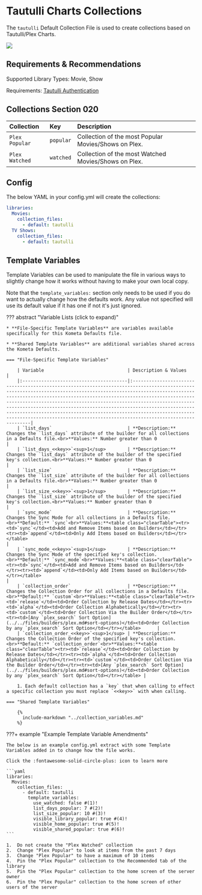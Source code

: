 # Tautulli Charts Collections

The `tautulli` Default Collection File is used to create collections based on Tautulli/Plex Charts.

![](../images/tautulli.png)

## Requirements & Recommendations

Supported Library Types: Movie, Show

Requirements: [Tautulli Authentication](../../config/tautulli.md)

## Collections Section 020

| Collection     | Key       | Description                                          |
|:---------------|:----------|:-----------------------------------------------------|
| `Plex Popular` | `popular` | Collection of the most Popular Movies/Shows on Plex. |
| `Plex Watched` | `watched` | Collection of the most Watched Movies/Shows on Plex. |

## Config

The below YAML in your config.yml will create the collections:

```yaml
libraries:
  Movies:
    collection_files:
      - default: tautulli
  TV Shows:
    collection_files:
      - default: tautulli
```

## Template Variables

Template Variables can be used to manipulate the file in various ways to slightly change how it works without having to 
make your own local copy.

Note that the `template_variables:` section only needs to be used if you do want to actually change how the defaults 
work. Any value not specified will use its default value if it has one if not it's just ignored.

??? abstract "Variable Lists (click to expand)"

    * **File-Specific Template Variables** are variables available specifically for this Kometa Defaults file.

    * **Shared Template Variables** are additional variables shared across the Kometa Defaults.

    === "File-Specific Template Variables"

        | Variable                               | Description & Values                                                                                                                                                                                                                                                                                                                                                                                                                                                                                                                      |
        |:---------------------------------------|:------------------------------------------------------------------------------------------------------------------------------------------------------------------------------------------------------------------------------------------------------------------------------------------------------------------------------------------------------------------------------------------------------------------------------------------------------------------------------------------------------------------------------------------|
        | `list_days`                            | **Description:** Changes the `list_days` attribute of the builder for all collections in a Defaults file.<br>**Values:** Number greater than 0                                                                                                                                                                                                                                                                                                                                                                                            |
        | `list_days_<<key>>`<sup>1</sup>        | **Description:** Changes the `list_days` attribute of the builder of the specified key's collection.<br>**Values:** Number greater than 0                                                                                                                                                                                                                                                                                                                                                                                                 |
        | `list_size`                            | **Description:** Changes the `list_size` attribute of the builder for all collections in a Defaults file.<br>**Values:** Number greater than 0                                                                                                                                                                                                                                                                                                                                                                                            |
        | `list_size_<<key>>`<sup>1</sup>        | **Description:** Changes the `list_size` attribute of the builder of the specified key's collection.<br>**Values:** Number greater than 0                                                                                                                                                                                                                                                                                                                                                                                                 |
        | `sync_mode`                            | **Description:** Changes the Sync Mode for all collections in a Defaults file.<br>**Default:** `sync`<br>**Values:**<table class="clearTable"><tr><td>`sync`</td><td>Add and Remove Items based on Builders</td></tr><tr><td>`append`</td><td>Only Add Items based on Builders</td></tr></table>                                                                                                                                                                                                                                          |
        | `sync_mode_<<key>>`<sup>1</sup>        | **Description:** Changes the Sync Mode of the specified key's collection.<br>**Default:** `sync_mode`<br>**Values:**<table class="clearTable"><tr><td>`sync`</td><td>Add and Remove Items based on Builders</td></tr><tr><td>`append`</td><td>Only Add Items based on Builders</td></tr></table>                                                                                                                                                                                                                                          |
        | `collection_order`                     | **Description:** Changes the Collection Order for all collections in a Defaults file.<br>**Default:** `custom`<br>**Values:**<table class="clearTable"><tr><td>`release`</td><td>Order Collection by Release Dates</td></tr><tr><td>`alpha`</td><td>Order Collection Alphabetically</td></tr><tr><td>`custom`</td><td>Order Collection Via the Builder Order</td></tr><tr><td>[Any `plex_search` Sort Option](../../files/builders/plex.md#sort-options)</td><td>Order Collection by any `plex_search` Sort Option</td></tr></table>      |
        | `collection_order_<<key>>`<sup>1</sup> | **Description:** Changes the Collection Order of the specified key's collection.<br>**Default:** `collection_order`<br>**Values:**<table class="clearTable"><tr><td>`release`</td><td>Order Collection by Release Dates</td></tr><tr><td>`alpha`</td><td>Order Collection Alphabetically</td></tr><tr><td>`custom`</td><td>Order Collection Via the Builder Order</td></tr><tr><td>[Any `plex_search` Sort Option](../../files/builders/plex.md#sort-options)</td><td>Order Collection by any `plex_search` Sort Option</td></tr></table> |

        1. Each default collection has a `key` that when calling to effect a specific collection you must replace `<<key>>` with when calling.

    === "Shared Template Variables"

        {%
          include-markdown "../collection_variables.md"
        %}
    
???+ example "Example Template Variable Amendments"

    The below is an example config.yml extract with some Template Variables added in to change how the file works.

    Click the :fontawesome-solid-circle-plus: icon to learn more
    
    ```yaml
    libraries:
      Movies:
        collection_files:
          - default: tautulli
            template_variables:
              use_watched: false #(1)!
              list_days_popular: 7 #(2)!
              list_size_popular: 10 #(3)!
              visible_library_popular: true #(4)!
              visible_home_popular: true #(5)!
              visible_shared_popular: true #(6)!
    ```

    1.  Do not create the "Plex Watched" collection
    2.  Change "Plex Popular" to look at items from the past 7 days
    3.  Change "Plex Popular" to have a maximum of 10 items
    4.  Pin the "Plex Popular" collection to the Recommended tab of the library
    5.  Pin the "Plex Popular" collection to the home screen of the server owner
    6.  Pin the "Plex Popular" collection to the home screen of other users of the server
